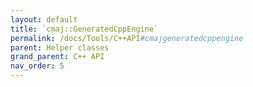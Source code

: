 ```yaml
---
layout: default
title: `cmaj::GeneratedCppEngine`
permalink: /docs/Tools/C++API#cmajgeneratedcppengine
parent: Helper classes
grand_parent: C++ API
nav_order: 5
---
```

